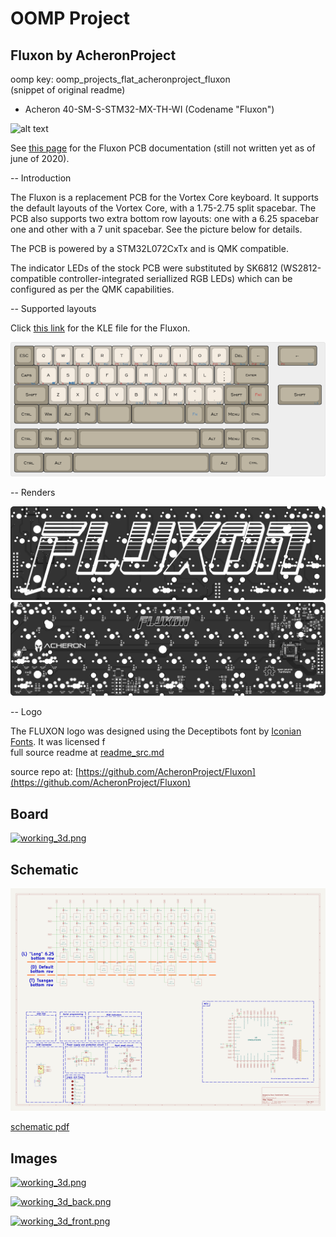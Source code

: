 # OOMP Project  
## Fluxon  by AcheronProject  
  
oomp key: oomp_projects_flat_acheronproject_fluxon  
(snippet of original readme)  
  
- Acheron 40-SM-S-STM32-MX-TH-WI (Codename "Fluxon")  
  
![alt text](https://raw.githubusercontent.com/Gondolindrim/acheronLibrary/master/graphics/acheronReadme.png "Acheron Logo")  
  
See [this page](https://gondolindrim.github.io/AcheronDocs/fluxon/intro.html) for the Fluxon PCB documentation (still not written yet as of june of 2020).  
  
-- Introduction  
  
The Fluxon is a replacement PCB for the Vortex Core keyboard. It supports the default layouts of the Vortex Core, with a 1.75-2.75 split spacebar. The PCB also supports two extra bottom row layouts: one with a 6.25 spacebar one and other with a 7 unit spacebar. See the picture below for details.   
  
The PCB is powered by a STM32L072CxTx and is QMK compatible.  
  
The indicator LEDs of the stock PCB were substituted by SK6812 (WS2812-compatible controller-integrated seriallized RGB LEDs) which can be configured as per the QMK capabilities.  
  
-- Supported layouts  
  
Click [this link](http://www.keyboard-layout-editor.com/-/gists/73be427d3e8086a9253feece2dae6974) for the KLE file for the Fluxon.  
  
![Fluxon layouts](https://github.com/AcheronProject/Fluxon/raw/master/graphics/fluxon_layouts.png)  
  
-- Renders  
  
![Fluxon bottom render](https://github.com/AcheronProject/Fluxon/raw/master/graphics/bottom_render.svg)  
![Fluxon top render](https://github.com/AcheronProject/Fluxon/raw/master/graphics/top_render.svg)  
  
  
-- Logo  
  
The FLUXON logo was designed using the Deceptibots font by [Iconian Fonts](http://www.iconian.com/index.html). It was licensed f  
  full source readme at [readme_src.md](readme_src.md)  
  
source repo at: [https://github.com/AcheronProject/Fluxon](https://github.com/AcheronProject/Fluxon)  
## Board  
  
[![working_3d.png](working_3d_600.png)](working_3d.png)  
## Schematic  
  
[![working_schematic.png](working_schematic_600.png)](working_schematic.png)  
  
[schematic pdf](working_schematic.pdf)  
## Images  
  
[![working_3d.png](working_3d_140.png)](working_3d.png)  
  
[![working_3d_back.png](working_3d_back_140.png)](working_3d_back.png)  
  
[![working_3d_front.png](working_3d_front_140.png)](working_3d_front.png)  
